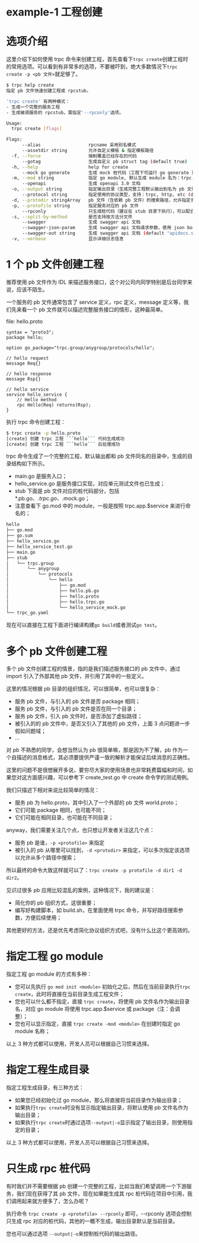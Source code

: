 example-1 工程创建
==============================================================================

# 选项介绍

这里介绍下如何使用 trpc 命令来创建工程，首先查看下`trpc create`创建工程时的常用选项。可以看到有非常多的选项，不要被吓到，绝大多数情况下`trpc create -p <pb 文件>`就足够了。

```bash
$ trpc help create
指定 pb 文件快速创建工程或 rpcstub，

'trpc create' 有两种模式：
- 生成一个完整的服务工程
- 生成被调服务的 rpcstub，需指定'--rpconly'选项。

Usage:
  trpc create [flags]

Flags:
      --alias                  rpcname 采用别名模式
      --assetdir string        允许自定义模板 & 指定模板路径
  -f, --force                  强制覆盖已经存在的代码
      --gotag                  生成自定义 pb struct tag (default true)
  -h, --help                   help for create
      --mock go generate       生成 mock 桩代码（工程下可运行 go generate 更新） (default true)
  -m, --mod string             指定 go module, 默认生成 module 名为：trpc.app.${pb.package}
      --openapi                生成 openapi 3.0 文档
  -o, --output string          指定输出目录（生成完整工程默认输出到名为 pb 文件的目录，rpconly 默认当前目录
      --protocol string        指定使用的协议类型，支持：trpc, http, etc (default "trpc")
  -d, --protodir stringArray   pb 文件（含依赖 pb 文件）的搜索路径，允许指定多次 (default [.])
  -p, --protofile string       指定服务对应的 pb 文件
      --rpconly                只生成桩代码（建议在 stub 目录下执行），可以配合-o 使用
  -s, --split-by-method        是否支持按方法分文件
      --swagger                生成 swagger api 文档
      --swagger-json-param     生成 swagger api 文档请求参数，使用 json body
      --swagger-out string     生成 swagger api 文档 (default "apidocs.swagger.json")
  -v, --verbose                显示详细日志信息
```

# 1 个 pb 文件创建工程

推荐使用 pb 文件作为 IDL 来描述服务接口，这个对公司内同学特别是后台同学来说，应该不陌生。

一个服务的 pb 文件通常包含了 service 定义，rpc 定义，message 定义等，我们先来看一个 pb 文件就可以描述完整服务接口的情形，这种最简单。

file: hello.proto

```
syntax = "proto3";
package hello;

option go_package="trpc.group/anygroup/protocols/hello";

// hello request
message Req{}

// hello response
message Rsp{}

// hello service
service hello_service {
    // Hello method
    rpc Hello(Req) returns(Rsp);
}
```

执行 trpc 命令创建工程：

```bash
$ trpc create -p hello.proto
[create] 创建 trpc 工程 ```hello``` 代码生成成功
[create] 创建 trpc 工程 ```hello``` 后处理成功
```

trpc 命令生成了一个完整的工程，默认输出都和 pb 文件同名的目录中，生成的目录结构如下所示。

- main.go 是服务入口；
- hello_service.go 是服务接口实现，对应单元测试文件也已生成；
- stub 下面是 pb 文件对应的桩代码部分，包括*.pb.go、*.trpc.go、*.mock.go；
- 注意查看下 go.mod 中的 module，一般是按照 trpc.app.$service 来进行命名的；

```bash
hello
├── go.mod
├── go.sum
├── hello_service.go
├── hello_service_test.go
├── main.go
├── stub
│   └── trpc.group
│       └── anygroup
│           └── protocols
│               └── hello
│                   ├── go.mod
│                   ├── hello.pb.go
│                   ├── hello.proto
│                   ├── hello.trpc.go
│                   └── hello_service_mock.go
└── trpc_go.yaml
```

现在可以直接在工程下面进行编译构建`go build`或者测试`go test`。

# 多个 pb 文件创建工程

多个 pb 文件创建工程的情景，指的是我们描述服务接口的 pb 文件中，通过 import 引入了外部其他 pb 文件，并引用了其中的一些定义。

这里的情况根据 pb 目录的组织情况，可以很简单，也可以很复杂：

- 服务 pb 文件，与引入的 pb 文件是否 package 相同；
- 服务 pb 文件，与引入的 pb 文件是否在同一个目录；
- 服务 pb 文件，引入 pb 文件时，是否添加了虚拟路径；
- 被引入的的 pb 文件中，是否又引入了其他的 pb 文件，上面 3 点问题进一步假如问题域；
- ...

对 pb 不熟悉的同学，会想当然认为 pb 很简单嘛，那是因为不了解，pb 作为一个自描述的消息格式，其必须要提供严谨一致的解析才能保证后续消息的正确性。

这里的问题不是很想展开多说，要穷尽大家的使用场景也非常耗费篇幅和时间，如果您对这方面感兴趣，可以参考下 create_test.go 中 create 命令字的测试用例。

我们只描述下相对来说比较简单的情况：
- 服务 pb 为 hello.proto，其中引入了一个外部的 pb 文件 world.proto；
- 它们可能 package 相同，也可能不同；
- 它们可能在相同目录，也可能在不同目录；

anyway，我们需要关注几个点，也只想让开发者关注这几个点：
- 服务 pb 是谁，`-p <protofile>` 来指定
- 被引入的 pb 从哪里可以找到，`-d <protodir>` 来指定，可以多次指定该选项以允许从多个路径中搜索；

所以最终的命令大致这样就可以了：`trpc create -p protofile -d dir1 -d dir2`。

见识过很多 pb 应用比较混乱的案例，这种情况下，我的建议是：
- 简化你的 pb 组织方式，这很重要；
- 编写好构建脚本，如 build.sh，在里面使用 trpc 命令，并写好路径搜索参数，方便后续使用；

其他更好的方法，还是优先考虑简化协议组织方式吧，没有什么比这个更高效的。

# 指定工程 go module

指定工程 go module 的方式有多种：
- 您可以先执行 `go mod init <module>` 初始化之后，然后在当前目录执行`trpc create`，此时将直接在当前目录生成工程文件；
- 您也可以什么都不指定，直接 `trpc create`，将使用 pb 文件名作为输出目录名，对应 go module 将使用 trpc.app.$service 或 package（注：会调整）；
- 您也可以显示指定，直接 `trpc create -mod <module>` 在创建时指定 go module 名称；

以上 3 种方式都可以使用，开发人员可以根据自己习惯来选择。

# 指定工程生成目录

指定工程生成目录，有三种方式：
- 如果您已经初始化过 go module，那么将直接将当前目录作为输出目录；
- 如果执行`trpc create`时没有显示指定输出目录，将默认使用 pb 文件名作为输出目录；
- 如果执行`trpc create`时通过选项`--output|-o`显示指定了输出目录，则使用指定的目录；

以上 3 种方式都可以使用，开发人员可以根据自己习惯来选择。

# 只生成 rpc 桩代码

有时我们并不需要根据 pb 创建一个完整的工程，比如当我们希望调用一个下游服务，我们现在获得了其 pb 文件，现在如果能生成其 rpc 桩代码在项目中引用，我们调用起来就方便多了，怎么办呢？

执行命令 `trpc create -p <protofile> --rpconly` 即可，--rpconly 选项会控制只生成 rpc 对应的桩代码，其他的一概不生成，输出目录默认是当前目录。

您也可以通过选项 `--output|-o`来控制桩代码的输出路径。

